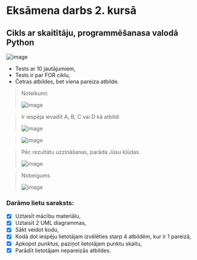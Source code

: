 # Eksāmena darbs 2. kursā
## Cikls ar skaitītāju, programmēšanasa valodā Python

![image](https://github.com/ViktorijaAdolfi/ViktorijaAdolfi-Eksamena-darbs-Viktorija-Adolfi-2PT/assets/165994061/1a4193cf-9561-4d5e-8dac-25160ab2f417)

* Tests ar 10 jautājumiem,
* Tests ir par FOR ciklu,
* Četras atbildes, bet viena pareiza atbilde.

> Noteikumi:
> 
> ![image](https://github.com/ViktorijaAdolfi/ViktorijaAdolfi-Eksamena-darbs-Viktorija-Adolfi-2PT/assets/165994061/dba65a42-2ecf-4867-904a-f26b23345b63)

> Ir iespēja ievadīt A, B, C vai D kā atbildi
> 
> ![image](https://github.com/ViktorijaAdolfi/ViktorijaAdolfi-Eksamena-darbs-Viktorija-Adolfi-2PT/assets/165994061/6f49eda6-1e42-44ae-8d29-6afb0ee597ff)

> ![image](https://github.com/ViktorijaAdolfi/ViktorijaAdolfi-Eksamena-darbs-Viktorija-Adolfi-2PT/assets/165994061/1f35a3b7-eb9d-4e39-89a1-489a8bbc7b9a)

> Pēc rezultātu uzzināšanas, parāda Jūsu kļūdas.
> 
> ![image](https://github.com/ViktorijaAdolfi/ViktorijaAdolfi-Eksamena-darbs-Viktorija-Adolfi-2PT/assets/165994061/8d8b79ac-b1b1-4e2f-871a-14fac8b583c8)

> Nobeigums
> 
> ![image](https://github.com/ViktorijaAdolfi/ViktorijaAdolfi-Eksamena-darbs-Viktorija-Adolfi-2PT/assets/165994061/15d4b971-7781-4277-b7a3-d6da1a2283d5)

### Darāmo lietu saraksts: 
- [X] Uztaisīt mācību materiālu,
- [x] Uztaisīt 2 UML diagrammas,
- [x] Sākt veidot kodu,
- [x] Kodā dot iespēju lietotājam izvēlēties starp 4 atbildēm, kur ir 1 pareizā,
- [x] Apkopot punktus, paziņot lietotājam punktu skaitu,
- [x] Parādīt lietotājam nepareizās atbildes.
